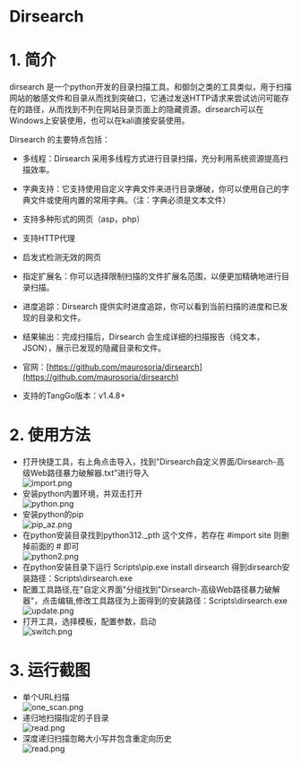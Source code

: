 # Dirsearch

# 1. 简介
dirsearch 是一个python开发的目录扫描工具。和御剑之类的工具类似，用于扫描网站的敏感文件和目录从而找到突破口，它通过发送HTTP请求来尝试访问可能存在的路径，从而找到不列在网站目录页面上的隐藏资源。dirsearch可以在Windows上安装使用，也可以在kali直接安装使用。

Dirsearch 的主要特点包括：
- 多线程：Dirsearch 采用多线程方式进行目录扫描，充分利用系统资源提高扫描效率。
- 字典支持：它支持使用自定义字典文件来进行目录爆破，你可以使用自己的字典文件或使用内置的常用字典。（注：字典必须是文本文件）
- 支持多种形式的网页（asp，php）
- 支持HTTP代理
- 启发式检测无效的网页
- 指定扩展名：你可以选择限制扫描的文件扩展名范围，以便更加精确地进行目录扫描。
- 进度追踪：Dirsearch 提供实时进度追踪，你可以看到当前扫描的进度和已发现的目录和文件。
- 结果输出：完成扫描后，Dirsearch 会生成详细的扫描报告（纯文本，JSON），展示已发现的隐藏目录和文件。

- 官网：[https://github.com/maurosoria/dirsearch](https://github.com/maurosoria/dirsearch)
- 支持的TangGo版本：v1.4.8+
# 2. 使用方法
- 打开快捷工具，右上角点击导入，找到"Dirsearch自定义界面/Dirsearch-高级Web路径暴力破解器.txt"进行导入<br>
  ![import.png](image/import.png)
- 安装python内置环境，并双击打开<br>
  ![python.png](image/python1.png)
- 安装python的pip<br>
  ![pip_az.png](image/pip_az.png)
- 在python安装目录找到python312._pth 这个文件，若存在 #import site 则删掉前面的 # 即可<br>
  ![python2.png](image/python2.png)
- 在python安装目录下运行 Scripts\pip.exe install dirsearch 得到dirsearch安装路径：Scripts\dirsearch.exe<br>
- 配置工具路径,在"自定义界面"分组找到"Dirsearch-高级Web路径暴力破解器"，点击编辑,修改工具路径为上面得到的安装路径：Scripts\dirsearch.exe<br>
 ![update.png](image/update.png)
- 打开工具，选择模板，配置参数，启动<br>
  ![switch.png](image/switch.png)
# 3. 运行截图

- 单个URL扫描<br>
  ![one_scan.png](image/one_scan.png)
- 递归地扫描指定的子目录<br>
  ![read.png](image/dsub.png)
- 深度递归扫描忽略大小写并包含重定向历史<br>
  ![read.png](image/sdlis.png)